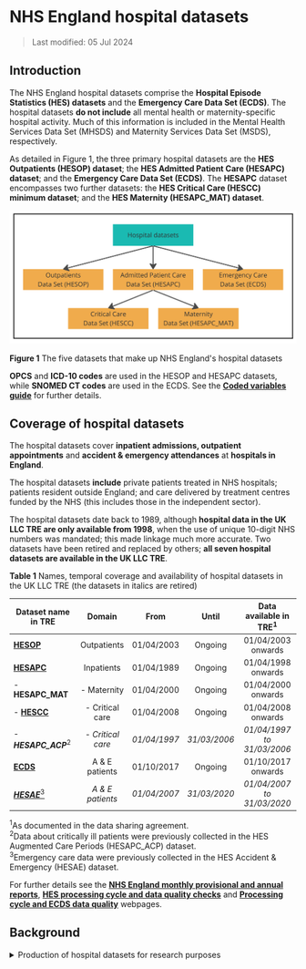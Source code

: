 # NHS England hospital datasets
>Last modified: 05 Jul 2024
## Introduction
The NHS England hospital datasets comprise the **Hospital Episode Statistics (HES) datasets** and the **Emergency Care Data Set (ECDS)**. The hospital datasets **do not include** all mental health or maternity-specific hospital activity. Much of this information is included in the Mental Health Services Data Set (MHSDS) and Maternity Services Data Set (MSDS), respectively. 

As detailed in Figure 1, the three primary hospital datasets are the **HES Outpatients (HESOP) dataset**; the **HES Admitted Patient Care (HESAPC) dataset**; and the **Emergency Care Data Set (ECDS)**. The **HESAPC** dataset encompasses two further datasets: the **HES Critical Care (HESCC) minimum dataset**; and the **HES Maternity (HESAPC_MAT) dataset**. 

<img src="../../../images/Hospital_datasets_Figure1.jpg" width="600"/>


**Figure 1** The five datasets that make up NHS England's hospital datasets  

**OPCS** and **ICD-10 codes** are used in the HESOP and HESAPC datasets, while **SNOMED CT codes** are used in the ECDS. See the [**Coded variables guide**](../Coding/coding_intro.md) for further details. 


## Coverage of hospital datasets
The hospital datasets cover **inpatient admissions, outpatient appointments** and **accident & emergency attendances** at **hospitals in England**.     

The hospital datasets **include** private patients treated in NHS hospitals; patients resident outside England; and care delivered by treatment centres funded by the NHS (this includes those in the independent sector).  



The hospital datasets date back to 1989, although **hospital data in the UK LLC TRE are only available from 1998**, when the use of unique 10-digit NHS numbers was mandated; this made linkage much more accurate. Two datasets have been retired and replaced by others; **all seven hospital datasets are available in the UK LLC TRE**. 
  
**Table 1** Names, temporal coverage and availability of hospital datasets in the UK LLC TRE (the datasets in italics are retired)

| **Dataset name in TRE** | **Domain** |**From**   | **Until**  | **Data available in TRE<sup>1</sup>** |
|---|:---:|:---:|:---:|:---:|
|[**HESOP**](../HES%20datasets/OP/HESOP.ipynb)|Outpatients|01/04/2003|Ongoing|01/04/2003 onwards|
|[**HESAPC**](../HES%20datasets/APC/HESAPC.ipynb)|Inpatients|01/04/1989|Ongoing |01/04/1998 onwards|
|- **HESAPC_MAT**|- Maternity|01/04/2000|Ongoing|01/04/2000 onwards|
|- [**HESCC**](../HES%20datasets/CC/HESCC.ipynb)|- Critical care| 01/04/2008|Ongoing|01/04/2008 onwards|
|- ***HESAPC_ACP***<sup>2</sup>|*- Critical care*|*01/04/1997*|*31/03/2006*|*01/04/1997 to 31/03/2006*|
|[**ECDS**](../HES%20datasets/ECDS/ECDS.ipynb)|A & E patients|01/10/2017|Ongoing|01/10/2017 onwards|
|[***HESAE***<sup>3</sup>](../HES%20datasets/AE/HESAE.ipynb)|*A & E patients*|*01/04/2007*|*31/03/2020*|*01/04/2007 to 31/03/2020*| |

<sup>1</sup>As documented in the data sharing agreement.  
<sup>2</sup>Data about critically ill patients were previously collected in the HES Augmented Care Periods (HESAPC_ACP) dataset.  
<sup>3</sup>Emergency care data were previously collected in the HES Accident & Emergency (HESAE) dataset.  

For further details see the [**NHS England monthly provisional and annual reports**](https://digital.nhs.uk/data-and-information/data-tools-and-services/data-services/hospital-episode-statistics#hes-publications), [**HES processing cycle and data quality checks**](https://digital.nhs.uk/data-and-information/data-tools-and-services/data-services/hospital-episode-statistics/hes-processing-cycle-and-data-quality-checks) and [**Processing cycle and ECDS data quality**](https://digital.nhs.uk/data-and-information/data-collections-and-data-sets/data-sets/emergency-care-data-set-ecds/data-quality) webpages.

## Background
<details>
  <summary>Production of hospital datasets for research purposes</summary>
Secondary uses of the hospital datasets, including research, are accommodated within the system as detailed below and summarised in Figure 2. 


<img src="../../../images/Hospital_processing_Figure2.jpg" width="600"/>

**Figure 2** The compilation of the hospital datasets via NHS England’s Secondary Uses Service (SUS)  

**Stage 1: Collection of the Commissioning Data Sets (CDS)**:
The NHS Standard Contract requires all providers of NHS hospital care in England to collect clinical and administrative information as part of the [**Commissioning Data Sets (CDS)**](https://digital.nhs.uk/services/data-services-for-commissioners/commissioning-datasets). These data are used by regional commissioners of healthcare for NHS patients – Integrated Care Boards (ICBs)  – for payment and monitoring purposes. 
    \
**Stage 2: Submission of the CDS to the Secondary Uses Service (SUS)**:
NHS secondary care providers electronically submit their CDS to the Secondary Uses Service (SUS), a national data warehouse located within NHS England. Data from the SUS are made available to the ICBs who use the data to pay hospitals for the care they delivered. These same data can also be processed and used for non-clinical purposes, such as research. Data for these purposes are stored in the SUS Secure Data Warehouse.
  \
**Stage 3: Extraction of hospital datasets from the SUS Secure Data Warehouse**:
On a monthly basis, NHS England takes a provisional extract from the SUS Secure Data Warehouse and carries out basic data checks and cleaning, adds geographical fields and attaches pseudonymised patient identifiers (Person_ID) to each episode of care. Each extract is cumulative and contains data submitted for the financial year so far, i.e. month 6 will contain data from April to September. At the end of each financial year, providers have the opportunity to revise and update their submissions for the year via the 'Annual Refresh'. The finalised hospital datasets are published and made available for research purposes and to NHS England statisticians around September each year. 



</details>
 
